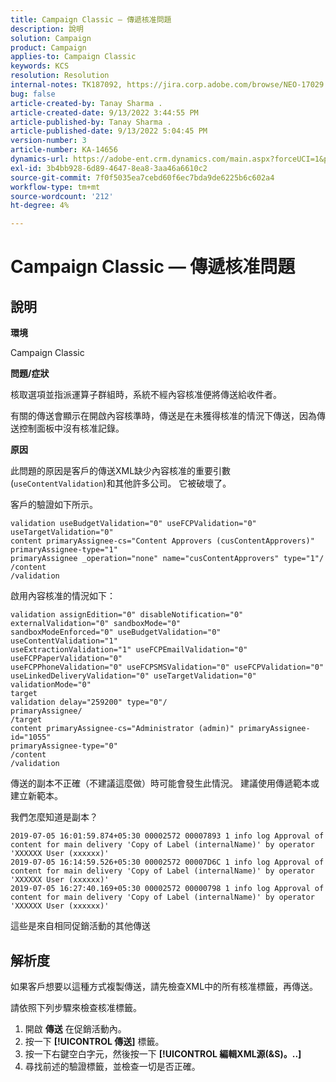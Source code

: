 ```yaml
---
title: Campaign Classic — 傳遞核准問題
description: 說明
solution: Campaign
product: Campaign
applies-to: Campaign Classic
keywords: KCS
resolution: Resolution
internal-notes: TK187092, https://jira.corp.adobe.com/browse/NEO-17029
bug: false
article-created-by: Tanay Sharma .
article-created-date: 9/13/2022 3:44:55 PM
article-published-by: Tanay Sharma .
article-published-date: 9/13/2022 5:04:45 PM
version-number: 3
article-number: KA-14656
dynamics-url: https://adobe-ent.crm.dynamics.com/main.aspx?forceUCI=1&pagetype=entityrecord&etn=knowledgearticle&id=abbbd300-7b33-ed11-9db1-002248086735
exl-id: 3b4bb928-6d89-4647-8ea8-3aa46a6610c2
source-git-commit: 7f0f5035ea7cebd60f6ec7bda9de6225b6c602a4
workflow-type: tm+mt
source-wordcount: '212'
ht-degree: 4%

---
```


# Campaign Classic — 傳遞核准問題

## 說明


<b>環境</b>

Campaign Classic



<b>問題/症狀</b>

核取選項並指派運算子群組時，系統不經內容核准便將傳送給收件者。

有關的傳送會顯示在開啟內容核準時，傳送是在未獲得核准的情況下傳送，因為傳送控制面板中沒有核准記錄。



<b>原因</b>

此問題的原因是客戶的傳送XML缺少內容核准的重要引數(`useContentValidation`)和其他許多公司。 它被破壞了。

客戶的驗證如下所示。




```
validation useBudgetValidation="0" useFCPValidation="0" useTargetValidation="0"
content primaryAssignee-cs="Content Approvers (cusContentApprovers)" primaryAssignee-type="1"
primaryAssignee _operation="none" name="cusContentApprovers" type="1"/
/content
/validation
```




啟用內容核准的情況如下：




```
validation assignEdition="0" disableNotification="0" externalValidation="0" sandboxMode="0"
sandboxModeEnforced="0" useBudgetValidation="0" useContentValidation="1"
useExtractionValidation="1" useFCPEmailValidation="0" useFCPPaperValidation="0"
useFCPPhoneValidation="0" useFCPSMSValidation="0" useFCPValidation="0"
useLinkedDeliveryValidation="0" useTargetValidation="0" validationMode="0"
target
validation delay="259200" type="0"/
primaryAssignee/
/target
content primaryAssignee-cs="Administrator (admin)" primaryAssignee-id="1055"
primaryAssignee-type="0"
/content
/validation
```




傳送的副本不正確（不建議這麼做）時可能會發生此情況。 建議使用傳遞範本或建立新範本。

我們怎麼知道是副本？




```
2019-07-05 16:01:59.874+05:30 00002572 00007893 1 info log Approval of content for main delivery 'Copy of Label (internalName)' by operator 'XXXXXX User (xxxxxx)'
2019-07-05 16:14:59.526+05:30 00002572 00007D6C 1 info log Approval of content for main delivery 'Copy of Label (internalName)' by operator 'XXXXXX User (xxxxxx)'
2019-07-05 16:27:40.169+05:30 00002572 00000798 1 info log Approval of content for main delivery 'Copy of Label (internalName)' by operator 'XXXXXX User (xxxxxx)'
```




這些是來自相同促銷活動的其他傳送


## 解析度


如果客戶想要以這種方式複製傳送，請先檢查XML中的所有核准標籤，再傳送。

請依照下列步驟來檢查核准標籤。

1. 開啟 <b>傳送</b> 在促銷活動內。
2. 按一下 <b>[!UICONTROL 傳送]</b> 標籤。
3. 按一下右鍵空白字元，然後按一下 <b>[!UICONTROL 編輯XML源(&amp;S)。..]</b>
4. 尋找前述的驗證標籤，並檢查一切是否正確。

